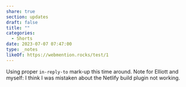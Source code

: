 ```yaml
---
share: true
section: updates
draft: false
title: ""
categories:
  - Shorts
date: 2023-07-07 07:47:00
type: _notes
likeOf: https://webmention.rocks/test/1
---
```


Using proper `in-reply-to` mark-up this time around. Note for Elliott and myself: I think I was mistaken about the Netlify build plugin not working.
